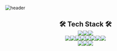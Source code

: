 ![header](https://capsule-render.vercel.app/api?type=slice&color=0:85ffef,50:a8deff,100:efe3ff&height=250&section=header&text=INDEX1207&rotate=16&fontAlignY=30&fontAlign=70&fontColor=ffff&fontSize=90)

<h2 align="center"> 🛠 Tech Stack 🛠 <br>
<img src="https://img.shields.io/badge/Unreal-%23313131.svg?style=flat&logo=unrealengine&logoColor=white"/><img src="https://img.shields.io/badge/Unity-%23000000.svg?style=flat&logo=unity&logoColor=white"/><img src="https://img.shields.io/badge/Aseprite-ffffff?style=flat&logo=Aseprite&logoColor=7D929E"/>
<br>
<img src="https://img.shields.io/badge/C-aaaaaa?style=flat&logo=c&logoColor=ffffff"/><img src="https://img.shields.io/badge/C++-008eff?style=flat&logo=cplusplus&logoColor=ffffff"/><img src="https://img.shields.io/badge/C%23-%23239120.svg?style=flat&logo=c-sharp&logoColor=white"/><img src="https://img.shields.io/badge/Java-%23ED8B00.svg?style=flat&logo=java&logoColor=white"/><img src="https://img.shields.io/badge/Go-%2300ADD8.svg?style=flat&logo=go&logoColor=white"/><img src="https://img.shields.io/badge/Python-3670A0?style=flat&logo=python&logoColor=ffdd54"/><img src="https://img.shields.io/badge/Rust-%23000000.svg?style=flat&logo=rust&logoColor=white"/><img src="https://img.shields.io/badge/CUDA-%23000000.svg?style=flat&logo=Nvidia&logoColor=76B900"/>
<br>
<img src="https://img.shields.io/badge/OpenGL-%23FFFFFF.svg?style=flat&logo=opengl"/><img src="(https://img.shields.io/badge/Vulkan-%23FFFFFF.svg?style=flat&logo=Vulkan&logoColor=red"/><img src="https://img.shields.io/badge/SFML-%23FFFFFF.svg?style=flat&logo=SFML&logoColor=brightgreen"/>
</h2>
